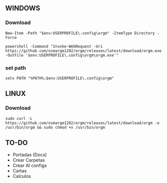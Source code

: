 
## WINDOWS

### Download

```
New-Item -Path "$env:USERPROFILE\.config\orgm" -ItemType Directory -Force

powershell -Command "Invoke-WebRequest -Uri https://github.com/osmargm1202/orgm/releases/latest/download/orgm.exe -OutFile '$env:USERPROFILE\.config\orgm\orgm.exe'"
```

### set path

```
setx PATH "%PATH%;$env:USERPROFILE\.config\orgm"
```


## LINUX

### Download

```
sudo curl -L https://github.com/osmargm1202/orgm/releases/latest/download/orgm -o /usr/bin/orgm && sudo chmod +x /usr/bin/orgm
```

## TO-DO

- Portadas (Docs)
- Crear Carpetas
- Crear AI configs
- Cartas
- Calculos 